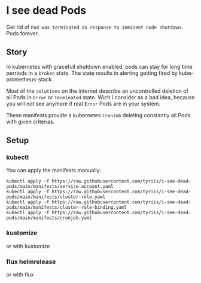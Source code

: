 # I see dead Pods

Get rid of `Pod was terminated in response to imminent node shutdown.` Pods forever.

## Story

In kubernetes with gracefull shutdown enabled, pods can stay for long time perriods in a `broken` state. The state results in alerting getting fired by kube-prometheus-stack.

Most of the `solutions` on the internet describe an uncontrolled deletion of all Pods in `Error` or `Terminated` state.
Wich I consider as a bad idea, because you will not see anymore if real `Error` Pods are in your system.

These manifests provide a kubernetes `CronJob` deleting constantly all Pods with given criterias.

## Setup

### kubectl

You can apply the manifests manually:

```console
kubectl apply -f https://raw.githubusercontent.com/tyriis/i-see-dead-pods/main/manifests/service-account.yaml
kubectl apply -f https://raw.githubusercontent.com/tyriis/i-see-dead-pods/main/manifests/cluster-role.yaml
kubectl apply -f https://raw.githubusercontent.com/tyriis/i-see-dead-pods/main/manifests/cluster-role-binding.yaml
kubectl apply -f https://raw.githubusercontent.com/tyriis/i-see-dead-pods/main/manifests/cronjob.yaml
```

### kustomize

or with kustomize

### flux helmrelease

or with flux
